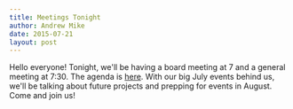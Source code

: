 ```yaml
---
title: Meetings Tonight
author: Andrew Mike
date: 2015-07-21
layout: post
---
```


Hello everyone! Tonight, we'll be having a board meeting at 7 and a general meeting at 7:30. The agenda is [here](http://wiki.hacksburg.org/meetings:meeting_agenda_and_minutes_for_2015-07-21). With our big July events behind us, we'll be talking about future projects and prepping for events in August. Come and join us!